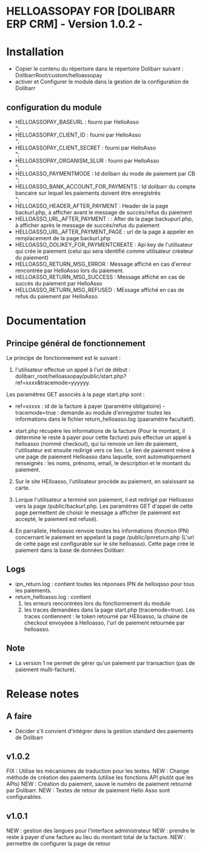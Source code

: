 # HELLOASSOPAY FOR [DOLIBARR ERP CRM] - Version 1.0.2 -

# Installation

- Copier le contenu du répertoire dans le répertoire Dolibarr suivant : DolibarrRoot/custom/helloassopay
- activer et Configurer le module dans la gestion de la configuration de Dolibarr

## configuration du module

- HELLOASSOPAY_BASEURL : fourni par HelloAsso</br>";
- HELLOASSOPAY_CLIENT_ID : fourni par HelloAsso</br>";
- HELLOASSOPAY_CLIENT_SECRET : fourni par HelloAsso</br>";
- HELLOASSOPAY_ORGANISM_SLUR : fourni par HelloAsso</br>";
- HELLOASSO_PAYMENTMODE : Id dolibarr du mode de paiement par CB</br>";
- HELLOASSO_BANK_ACCOUNT_FOR_PAYMENTS : Id dolibarr du compte bancaire sur lequel les paiements doivent être enregistrés</br>";
- HELLOASSO_HEADER_AFTER_PAYMENT : Header de la page backurl.php, à afficher avant le message de succès/refus du paiement
- HELLOASSO_URL_AFTER_PAYMENT : : After de la page backupurl.php, à afficher après le message de succès/refus du paiement
- HELLOASSO_URL_AFTER_PAYMENT_PAGE : url de la page à appeler en remplacement de la page backurl.php
- HELLOASSO_DOLIKEY_FOR_PAYMENTCREATE : Api key de l'utilisateur qui crée le paiement (celui qui sera identifié comme utilisateur créateur du paiement)
- HELLOASSO_RETURN_MSG_ERROR : Message affiché en cas d'erreur rencontrée par HelloAsso lors du paiement.
- HELLOASSO_RETURN_MSG_SUCCESS : Message affiché en cas de succès du paiement par HelloAsso
- HELLOASSO_RETURN_MSG_REFUSED : MEssage affiché en cas de refus du paiement par HelloAsso.

# Documentation

## Principe général de fonctionnement

Le principe de fonctionnement est le suivant :

1) l'utilisateur effectue un appel à l'url de début : dolibarr_root/helloassopay/public/start.php?ref=xxxx&tracemode=yyyyyy.

Les paramètres GET associés à la page start.php sont :

- ref=xxxxx : id de la facture à payer (paramètre obligatoire)
-tracemode=true : demande au module d'enregistrer toutes les informations dans le fichier return_helloasso.log (paaramètre facultatif).

- start.php récupère les informations de la facture (Pour le montant, il détermine le reste à payer pour cette facture) puis effectue un appel à helloasso (nommé checkout), qui lui renvoie un lien de paiement, l'utilisateur est ensuite redirigé vers ce lien.
Le lien de paiement mène à une page de paiement Helloasso dans laquelle, sont automatiquement renseignés : les noms, prénoms, email, le description et le montant du paiement.

2) Sur le site HElloasso, l'utilisateur procède au paiement, en saisissant sa carte.

3) Lorque l'utilisateur a terminé son paiement, il est redirigé par Helloasso vers la page /public/backurl.php. Les paramètres GET d'appel de cette page permettent de choisir le message a afficher (le paiement est accepté, le paiement est refusé).

4) En parrallele, Helloasso renvoie toutes les informations (fonction IPN) concernant le paiement en appelant la page /public/ipnreturn.php (L'url de cette page est configurable sur le site helloasso). Cette page crée le paiement dans la base de données Dolibarr.

## Logs

- ipn_return.log : contient toutes les réponses IPN de helloqsso pour tous les paiements.
- return_helloasso.log : contient
  1) les erreurs rencontrées lors du fonctionnement du module
  2) les traces demandées dans la page start.php (tracemode=true). Les traces contiennent : le token retourné par HElloasso, la chaine de checkout envoyéee à Helloasso, l'url de paiement retournée par helloasso.

## Note

- La version 1 ne permet de gérer qu'un paiement par transaction (pas de paiement multi-facture).

# Release notes

## A faire

- Décider s'il convient d'intégrer dans la gestion standard des paiements de Dolibarr

## v1.0.2

FIX : Utilise les mécanismes de traduction pour les textes.
NEW : Change méthode de création des paiements (utilise les fonctions API plutôt que les APIs)
NEW : Création du paiement, sauve le numéro de paiement retourné par Dolibarr.
NEW :  Textes de retour de paiement Hello Asso sont configurables.

## v1.0.1

NEW : gestion des langues pour l'interface administrateur
NEW : prendre le reste à payer d'une facture au lieu du montant total de la facture.
NEW : permettre de configurer la page de retour
